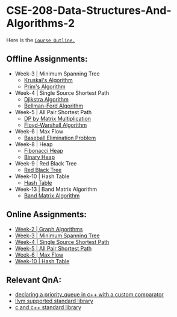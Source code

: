 # CSE-208-Data-Structures-And-Algorithms-2

Here is the [`Course Outline.`](/assets/course_outline.pdf)

## Offline Assignments:
- Week-3 | Minimum Spanning Tree
  - [Kruskal's Algorithm](/w-3/offline/kruskals.cpp)
  - [Prim's Algorithm](/w-3/offline/prims.cpp)
- Week-4 | Single Source Shortest Path
  - [Djikstra Algorithm](/w-4/offline/djikstra.cpp)
  - [Bellman-Ford Algorithm](/w-4/offline/bellman_ford.cpp)
- Week-5 | All Pair Shortest Path
  - [DP by Matrix Multiplication](/w-5/offline/matrix_multiplication.cpp)
  - [Floyd-Warshall Algorithm](/w-5/offline/floyd_warshall.cpp)
- Week-6 | Max Flow
  - [Baseball Elimination Problem](/w-6/offline/baseball_elimination.cpp)
- Week-8 | Heap
  - [Fibonacci Heap](/w-8/offline/fibonacci_heap.h)
  - [Binary Heap](/w-8/offline/binary_heap.h)
- Week-9 | Red Black Tree
  - [Red Black Tree](/w-9/offline/red_black_tree.h)
- Week-10 | Hash Table
  - [Hash Table](/w-10/offline/hash.h)
- Week-13 | Band Matrix Algorithm
  - [Band Matrix Algorithm](/w-13/offline/1905004.cpp)

## Online Assignments:
- [Week-2 | Graph Algorithms](/w-2/online)
- [Week-3 | Minimum Spanning Tree](/w-3/online)
- [Week-4 | Single Source Shortest Path](/w-4/online)
- [Week-5 | All Pair Shortest Path](/w-5/online)
- [Week-6 | Max Flow](/w-6/online)
- [Week-10 | Hash Table](/w-10/online)

## Relevant QnA:
 - [declaring a priority_queue in c++ with a custom comparator](https://stackoverflow.com/a/16111402/13148347)
 - [llvm supported standard library](https://clang.llvm.org/docs/Toolchain.html#c-standard-library)
 - [c and c++ standard library](https://www.internalpointers.com/post/c-c-standard-library)
